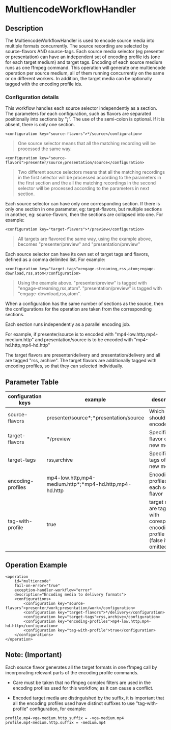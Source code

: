 # MultiencodeWorkflowHandler

## Description

The MultiencodeWorkflowHandler is used to encode source media into multiple formats concurrently.
The source recording are selected by source-flavors AND source-tags.
Each source media selector (eg presenter or presentation) can have an independent set of encoding profile ids
(one for each target medium) and target tags.
Encoding of each source medium runs as one ffmpeg command.
This operation will generate one multiencode operation per source medium,
all of them running concurrently on the same or on different workers.
In addition, the target media can be optionally tagged with the encoding profile ids.

### Configuration details

This workflow handles each source selector independently as a section.
The parameters for each configuration, such as flavors are separated positionally into sections by "**;**".
The use of the semi-colon is optional. If it is absent, there is only one section.


```
<configuration key="source-flavors">*/source</configuration>
```
> One source selector means that all the matching recording will be processed the same way.
>
```
<configuration key="source-flavors">presenter/source;presentation/source</configuration>
```
> Two different source selectors means that all the matching recordings in the first selector will be processed
> according to the parameters in the first section and the all the matching recordings in the second selector will
> be processed according to the parameters in next section.

Each source selector can have only one corresponding section.
If there is only one section in one parameter, eg: target-flavors,
but multiple sections in another, eg: source-flavors,
then the sections are collapsed into one.
For example:

```
<configuration key="target-flavors">*/preview</configuration>
```
>   All targets are flavored the same way, using the example above, becomes "presenter/preview"
> and "presentation/preview"
>

Each source selector can have its own set of target tags and flavors, defined as a comma delimited list.
For example:

```
<configuration key="target-tags">engage-streaming,rss,atom;engage-download,rss,atom</configuration>
```
> Using the example above.
> "presenter/preview" is tagged with "engage-streaming,rss,atom".
> "presentation/preview" is tagged with "engage-download,rss,atom".

When a configuration has the same number of sections as the source, then the configurations for the operation
are taken from the corresponding sections.

Each section runs independently as a parallel encoding job.

For example, if presenter/source is to encoded with "mp4-low.http,mp4-medium.http" and
presentation/source is to be encoded with "mp4-hd.http,mp4-hd.http"

The target flavors are presenter/delivery and presentation/delivery and all are tagged "rss, archive".
The target flavors are additionally tagged with encoding profiles, so that they can selected individually.

## Parameter Table

|configuration keys | example                     | description                                                         |
|-------------------|-----------------------------|---------------------------------------------------------------------|
|source-flavors     | presenter/source*;*presentation/source  | Which media should be encoded                               |
|target-flavors     | */preview                  | Specifies the flavor of the new media                               |
|target-tags        | rss,archive              | Specifies the tags of the new media                                 |
|encoding-profiles  | mp4-low.http,mp4-medium.http*;*mp4-hd.http,mp4-hd.http | Encoding profiles for each source flavor |
|tag-with-profile   | true  | target media are tagged with coresponding encoding profile Id (false if omitted)     |



## Operation Example

    <operation
        id="multiencode"
        fail-on-error="true"
        exception-handler-workflow="error"
        description="Encoding media to delivery formats">
        <configurations>
            <configuration key="source-flavors">presenter/work;presentation/work</configuration>
            <configuration key="target-flavors">*/delivery</configuration>
            <configuration key="target-tags">rss,archive</configuration>
            <configuration key="encoding-profiles">mp4-low.http;mp4-hd.http</configuration>
            <configuration key="tag-with-profile">true</configuration>
        </configurations>
    </operation>

## Note: (Important)
Each source flavor generates all the target formats in one ffmpeg call by incorporating relevant parts
of the encoding profile commands.

* Care must be taken that no ffmpeg complex filters are used in the encoding profiles used for this workflow,
as it can cause a conflict.

* Encoded target media are distinguished by the suffix, it is important that all the encoding profiles used have
distinct suffixes to use "tag-with-profile" configuration, for example:
```
profile.mp4-vga-medium.http.suffix = -vga-medium.mp4
profile.mp4-medium.http.suffix = -medium.mp4
```
